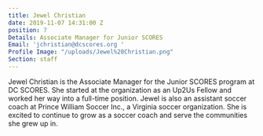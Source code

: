 ```yaml
---
title: Jewel Christian
date: 2019-11-07 14:31:00 Z
position: 7
Details: Associate Manager for Junior SCORES
Email: 'jchristian@dcscores.org '
Profile Image: "/uploads/Jewel%20Christian.png"
Section: staff
---
```


Jewel Christian is the Associate Manager for the Junior SCORES program at DC SCORES. She started at the organization as an Up2Us Fellow and worked her way into a full-time position. Jewel is also an assistant soccer coach at Prince William Soccer Inc., a Virginia soccer organization. She is excited to continue to grow as a soccer coach and serve the communities she grew up in.